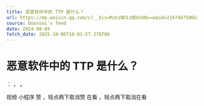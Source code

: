 ```yaml
---
title: 恶意软件中的 TTP 是什么？
url: https://mp.weixin.qq.com/s?__biz=MzkzNDIzNDUxOQ==&mid=2247487506&idx=4&sn=5e394c944813524c9babb20e8fbd7ac2
source: Doonsec's feed
date: 2024-08-04
fetch_date: 2025-10-06T18:01:57.370786
---
```


# 恶意软件中的 TTP 是什么？

：
，
。

视频
小程序
赞
，轻点两下取消赞
在看
，轻点两下取消在看